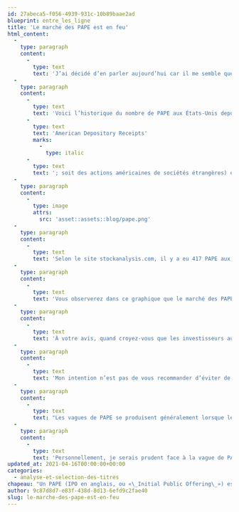 ```yaml
---
id: 27abeca5-f056-4939-931c-10b89baae2ad
blueprint: entre_les_ligne
title: 'Le marché des PAPE est en feu'
html_content:
  -
    type: paragraph
    content:
      -
        type: text
        text: 'J’ai décidé d’en parler aujourd’hui car il me semble que le marché des PAPE atteint depuis quelque temps un état d’ébullition qu’on a rarement vu au cours des nombreuses dernières années. Qui aurait cru en mars 2020, alors que le monde était plongé dans une pandémie et que les marchés boursiers de la planète chutaient, que quelques mois plus tard, le nombre de PAPE atteindrait des niveaux record?'
  -
    type: paragraph
    content:
      -
        type: text
        text: 'Voici l’historique du nombre de PAPE aux États-Unis depuis 1980. Le total inclut à la fois les PAPE, les émissions d’ADR ('
      -
        type: text
        text: 'American Depository Receipts'
        marks:
          -
            type: italic
      -
        type: text
        text: '; soit des actions américaines de sociétés étrangères) et les SPAC, un mécanisme relativement récent (et très populaire) qui permet aussi à des entreprises privées d’accéder à la Bourse :'
  -
    type: paragraph
    content:
      -
        type: image
        attrs:
          src: 'asset::assets::blog/pape.png'
  -
    type: paragraph
    content:
      -
        type: text
        text: 'Selon le site stockanalysis.com, il y a eu 417 PAPE aux États-Unis à ce jour en 2021. À ce rythme, le nombre de PAPE pourrait bien approcher, en 2021, du niveau record de 1996.'
  -
    type: paragraph
    content:
      -
        type: text
        text: 'Vous observerez dans ce graphique que le marché des PAPE, comme pour la plupart des phénomènes économiques, est cyclique. Il passe régulièrement de l’euphorie à l’agonie, reflétant du même coup le sentiment général des investisseurs pour le marché boursier. Pendant les périodes fastes, le nombre de PAPE augmente sensiblement et les investisseurs se les arrachent, obnubilés par le potentiel de réaliser un rendement élevé rapide et faisant fi des risques inhérents à de telles émissions d’actions. Dans les périodes creuses cependant, personne ne semble intéressé à investir dans les PAPE, le sentiment étant qu’ils sont beaucoup trop risqués.'
  -
    type: paragraph
    content:
      -
        type: text
        text: 'À votre avis, quand croyez-vous que les investisseurs auront droit aux meilleures occasions? Dans les périodes fastes ou de carême?'
  -
    type: paragraph
    content:
      -
        type: text
        text: 'Mon intention n’est pas de vous recommander d’éviter de participer aux PAPE, mais de souligner que nous sommes fort probablement à un haut du cycle en ce qui a trait à de telles émissions et que la récréation pourrait bien prendre fin au cours des prochains mois… quoiqu’il soit impossible de prévoir quand.'
  -
    type: paragraph
    content:
      -
        type: text
        text: "Les vagues de PAPE se produisent généralement lorsque les marchés boursiers sont très favorables. De plus, ce sont les propriétaires de ces PAPE qui dictent le prix ou l’évaluation auxquels ils seront prêts à vendre des actions de leur société. Croyez-vous réellement qu’ils feraient le saut en Bourse si le prix n’était pas particulièrement attrayant pour eux? Et croyez-vous qu’il y a des gens mieux placés qu’eux pour évaluer objectivement la valeur de leur société? Un peu à l’instar de ce que nous observons dans le marché immobilier québécois, le marché des PAPE est présentement «\_un marché de vendeurs\_»."
  -
    type: paragraph
    content:
      -
        type: text
        text: 'Personnellement, je serais prudent face à la vague de PAPE (qu’ils soient des PAPE traditionnels ou par le biais de SPAC). À plus long terme toutefois, je ne peux que me réjouir du fait qu’un si grand nombre de sociétés viennent en Bourse; pour les investisseurs, cela créera dans le futur un choix beaucoup plus vaste et de meilleures chances d’obtenir des aubaines.'
updated_at: 2021-04-16T00:00:00+00:00
categories:
  - analyse-et-selection-des-titres
chapeau: "Un PAPE (IPO en anglais, ou «\_Initial Public Offering\_») est un «\_premier appel public à l’épargne\_». Il s’agit du processus qui permet à une entreprise privée de faire le saut en Bourse et de devenir une société ouverte."
author: 9c87d8d7-e83f-438d-8d13-6efd9c2fae40
slug: le-marche-des-pape-est-en-feu
---
```

